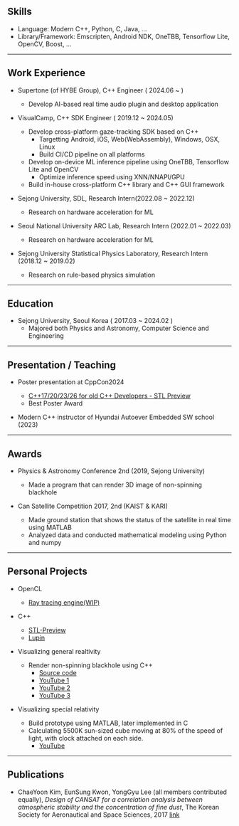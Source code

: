 ## Skills
* Language: Modern C++, Python, C, Java, ...
* Library/Framework: Emscripten, Android NDK, OneTBB, Tensorflow Lite, OpenCV, Boost, ...

***

## Work Experience
  * Supertone (of HYBE Group), C++ Engineer ( 2024.06 ~ )
    * Develop AI-based real time audio plugin and desktop application
      
  * VisualCamp, C++ SDK Engineer ( 2019.12 ~ 2024.05)
    * Develop cross-platform gaze-tracking SDK based on C++
      * Targetting Android, iOS, Web(WebAssembly), Windows, OSX, Linux
      * Build CI/CD pipeline on all platforms
    * Develop on-device ML inference pipeline using OneTBB, Tensorflow Lite and OpenCV
      * Optimize inference speed using XNN/NNAPI/GPU
    * Build in-house cross-platform C++ library and C++ GUI framework

  * Sejong University, SDL, Research Intern(2022.08 ~ 2022.12)
    * Research on hardware acceleration for ML

  * Seoul National University ARC Lab, Research Intern (2022.01 ~ 2022.03)
    * Research on hardware acceleration for ML
  
  * Sejong University Statistical Physics Laboratory, Research Intern (2018.12 ~ 2019.02)
    * Research on rule-based physics simulation

***

## Education
* Sejong University, Seoul Korea ( 2017.03 ~ 2024.02 )
  * Majored both Physics and Astronomy, Computer Science and Engineering
    
***

## Presentation / Teaching
  * Poster presentation at CppCon2024
    * [C++17/20/23/26 for old C++ Developers - STL Preview](https://github.com/lackhole/stl-preview/blob/main/media/cppcon_poster.pdf)
    * Best Poster Award

  * Modern C++ instructor of Hyundai Autoever Embedded SW school (2023)

***

## Awards
  * Physics & Astronomy Conference 2nd (2019, Sejong University)
    * Made a program that can render 3D image of non-spinning blackhole

  * Can Satellite Competition 2017, 2nd (KAIST & KARI)
    * Made ground station that shows the status of the satellite in real time using MATLAB
    * Analyzed data and conducted mathematical modeling using Python and numpy
    
***
    
## Personal Projects
  * OpenCL
    * [Ray tracing engine(WIP)](https://github.com/lackhole/blackhole_8)

  * C++
    * [STL-Preview](https://github.com/lackhole/stl-preview)
    * [Lupin](https://github.com/lackhole/Lupin)

  * Visualizing general realtivity
    * Render non-spinning blackhole using C++
      * [Source code](https://github.com/lackhole/blackhole_8)
      * [YouTube 1](https://youtu.be/HJVUNE0Flz8)
      * [YouTube 2](https://youtu.be/Fwbx136uIPM)
      * [YouTube 3](https://youtu.be/OsN4-T6wx4A)
    
  * Visualizing special relativity
    * Build prototype using MATLAB, later implemented in C
    * Calculating 5500K sun-sized cube moving at 80% of the speed of light, with clock attached on each side.
      * [YouTube](https://youtu.be/oADxS49q2ZA)

***

## Publications
  * ChaeYoon Kim, EunSung Kwon, YongGyu Lee (all members contributed equally), *Design of CANSAT for a correlation analysis between atmospheric stability and the concentration of fine dust*, The Korean Society for Aeronautical and Space Sciences, 2017 [link](https://www.dbpia.co.kr/journal/articleDetail?nodeId=NODE07367103&lang=en_us#)
